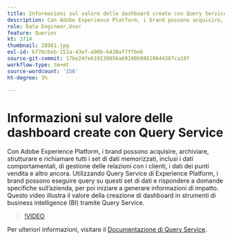 ```yaml
---
title: Informazioni sul valore delle dashboard create con Query Service
description: Con Adobe Experience Platform, i brand possono acquisire, archiviare, strutturare e richiamare tutti i set di dati memorizzati, inclusi i dati comportamentali, di gestione delle relazioni con i clienti, i dati dei punti vendita e altro ancora. Utilizzando Query Service di Experience Platform, i brand possono eseguire query su questi set di dati e rispondere a domande specifiche sull’azienda, per poi iniziare a generare informazioni di impatto. Questo video illustra il valore della creazione di dashboard in strumenti di business intelligence (BI) tramite Query Service.
role: Data Engineer,User
feature: Queries
kt: 3714
thumbnail: 28981.jpg
exl-id: bf78cbeb-151a-43ef-a90b-6438af7ffbeb
source-git-commit: 17be24fe619139056a69190b98610644387ca18f
workflow-type: tm+mt
source-wordcount: '156'
ht-degree: 3%

---
```


# Informazioni sul valore delle dashboard create con Query Service

Con Adobe Experience Platform, i brand possono acquisire, archiviare, strutturare e richiamare tutti i set di dati memorizzati, inclusi i dati comportamentali, di gestione delle relazioni con i clienti, i dati dei punti vendita e altro ancora. Utilizzando Query Service di Experience Platform, i brand possono eseguire query su questi set di dati e rispondere a domande specifiche sull’azienda, per poi iniziare a generare informazioni di impatto. Questo video illustra il valore della creazione di dashboard in strumenti di business intelligence (BI) tramite Query Service.

>[!VIDEO](https://video.tv.adobe.com/v/28981?quality=12&learn=on)

Per ulteriori informazioni, visitare il [Documentazione di Query Service](https://experienceleague.adobe.com/docs/experience-platform/query/home.html?lang=it).

